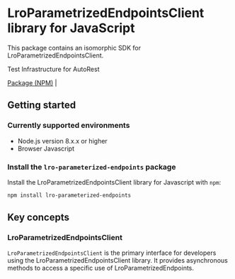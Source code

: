 # LroParametrizedEndpointsClient library for JavaScript

This package contains an isomorphic SDK for LroParametrizedEndpointsClient.

Test Infrastructure for AutoRest

[Package (NPM)](https://www.npmjs.com/package/lro-parameterized-endpoints) |

## Getting started

### Currently supported environments

- Node.js version 8.x.x or higher
- Browser Javascript


### Install the `lro-parameterized-endpoints` package

Install the LroParametrizedEndpointsClient library for Javascript with `npm`:

```bash
npm install lro-parameterized-endpoints
```


## Key concepts

### LroParametrizedEndpointsClient

`LroParametrizedEndpointsClient` is the primary interface for developers using the LroParametrizedEndpointsClient library. It provides asynchronous methods to access a specific use of LroParametrizedEndpoints.